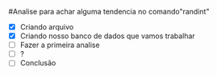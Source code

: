 #Analise para achar alguma tendencia no comando"randint"
- [x] Criando arquivo
- [x] Criando nosso banco de dados que vamos trabalhar
- [ ] Fazer a primeira analise
- [ ] ?
- [ ] Conclusão
